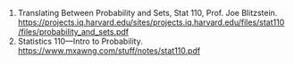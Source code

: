 1. Translating Between Probability and Sets, Stat 110, Prof. Joe Blitzstein. https://projects.iq.harvard.edu/sites/projects.iq.harvard.edu/files/stat110/files/probability_and_sets.pdf
2. Statistics 110—Intro to Probability. https://www.mxawng.com/stuff/notes/stat110.pdf
